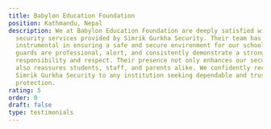 ```yaml
---
title: Babylon Education Foundation
position: Kathmandu, Nepal
description: We at Babylon Education Foundation are deeply satisfied with the
  security services provided by Simrik Gurkha Security. Their team has been
  instrumental in ensuring a safe and secure environment for our school. The
  guards are professional, alert, and consistently demonstrate a strong sense of
  responsibility and respect. Their presence not only enhances our security but
  also reassures students, staff, and parents alike. We confidently recommend
  Simrik Gurkha Security to any institution seeking dependable and trustworthy
  protection.
rating: 5
order: 0
draft: false
type: testimonials
---
```

